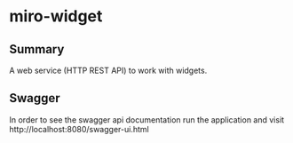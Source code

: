 # miro-widget

## Summary
A web service (HTTP REST API) to work with widgets.

## Swagger
In order to see the swagger api documentation run the application and visit http://localhost:8080/swagger-ui.html
